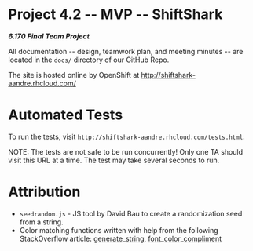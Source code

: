 Project 4.2 -- MVP -- ShiftShark
===
***6.170 Final Team Project***

All documentation -- design, teamwork plan, and meeting minutes -- are located in the `docs/` directory of our GitHub Repo.

The site is hosted online by OpenShift at http://shiftshark-aandre.rhcloud.com/

# Automated Tests
To run the tests, visit `http://shiftshark-aandre.rhcloud.com/tests.html`.

NOTE: The tests are not safe to be run concurrently! Only one TA should visit this URL at a time. The test may take several seconds to run.

# Attribution
* `seedrandom.js` - JS tool by David Bau to create a randomization seed from a string.
* Color matching functions written with help from the following StackOverflow article: [generate_string](http://stackoverflow.com/questions/3426404/create-a-hexadecimal-colour-based-on-a-string-with-javascript#answer-19815620), [font_color_compliment](http://stackoverflow.com/questions/3942878/how-to-decide-font-color-in-white-or-black-depending-on-background-color#answer-3943023)